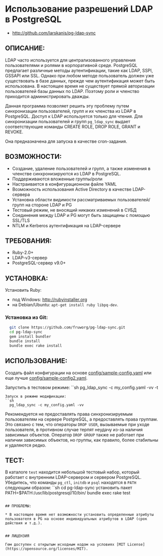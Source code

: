 # Использование разрешений LDAP в PostgreSQL

* http://github.com/larskanis/pg-ldap-sync

## ОПИСАНИЕ:

LDAP часто используется для централизованного управления пользователями и ролями в корпоративной среде.
PostgreSQL предлагает различные методы аутентификации, такие как LDAP, SSPI, GSSAPI или SSL.
Однако при любом методе пользователь должен уже существовать в базе данных, прежде чем аутентификация может быть использована.
В настоящее время не существует прямой авторизации пользователей базы данных по LDAP.
Поэтому роли и членство приходится администрировать дважды.

Данная программа позволяет решить эту проблему путем синхронизации пользователей, групп и их членства из LDAP в PostgreSQL.
Доступ к LDAP используется только для чтения.
Для синхронизации пользователей и групп `pg_ldap_sync` выдает соответствующие команды CREATE ROLE, DROP ROLE, GRANT и REVOKE.

Она предназначена для запуска в качестве cron-задания.

## ВОЗМОЖНОСТИ:

* Создание, удаление пользователей и групп, а также изменения в членстве синхронизируются из LDAP в PostgreSQL.
* Поддерживаются вложенные группы/роли
* Настраивается в конфигурационном файле YAML
* Возможность использования Active Directory в качестве LDAP-сервера
* Установка области видимости рассматриваемых пользователей/групп на стороне LDAP и PG
* Тестовый режим, не вносящий никаких изменений в СУБД
* Соединения между LDAP и PG могут быть защищены с помощью SSL/TLS
* NTLM и Kerberos аутентификация на LDAP-сервере

## ТРЕБОВАНИЯ:

* Ruby-2.0+
* LDAP-v3-сервер
* PostgreSQL-сервер v9.0+

## УСТАНОВКА:

Установить Ruby:

* под Windows: http://rubyinstaller.org
* на Debian/Ubuntu: `apt-get install ruby libpq-dev`.

### Установка из Git:
```sh
  git clone https://github.com/fruworg/pg-ldap-sync.git
  cd pg-ldap-sync
  gem install bundler
  bundle install
  bundle exec rake install
```

## ИСПОЛЬЗОВАНИЕ:

Создать файл конфигурации на основе
[config/sample-config.yaml](https://github.com/fruworg/pg-ldap-sync/blob/master/config/sample-config.yaml)
или еще лучше
[config/sample-config2.yaml](https://github.com/fruworg/pg-ldap-sync/blob/master/config/sample-config2.yaml).

Запустить в тестовом режиме:
``sh
  pg_ldap_sync -c my_config.yaml -vv -t
```
Запуск в режиме модификации:
``sh
  pg_ldap_sync -c my_config.yaml -vv
```

Рекомендуется не предоставлять права синхронизируемым пользователям на сервере PostgreSQL, а предоставлять права группам.
Это связано с тем, что операторы `DROP USER`, вызываемые при уходе пользователя, в противном случае терпят неудачу из-за наличия зависимых объектов.
Оператор `DROP GROUP` также не работает при наличии зависимых объектов, но группы, как правило, более стабильны и удаляются редко.


## ТЕСТ:
В каталоге `test` находится небольшой тестовый набор, который работает с внутренним LDAP-сервером и сервером PostgreSQL. Убедитесь, что команды `pg_ctl`, `initdb` и `psql` находятся в `PATH` следующим образом:
``sh
  cd pg-ldap-sync
  установить пакет
  PATH=$PATH:/usr/lib/postgresql/10/bin/ bundle exec rake test
```

## ПРОБЛЕМЫ:

* В настоящее время нет возможности установить определенные атрибуты пользователя в PG на основе индивидуальных атрибутов в LDAP (срок действия и т.д.).


## ЛИЦЕНЗИЯ

Гем доступен с открытым исходным кодом на условиях [MIT License](https://opensource.org/licenses/MIT).
